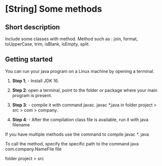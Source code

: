 # [String] Some methods

## Short description 

Include some classes with method. Method such as : join, format, toUpperCase, trim, isBlank, isEmpty, split.

## Getting started

You can run your java program on a Linux machine by opening a terminal.

1. **Step 1**; - Install JDK 16.

2. **Step 2**: open a terminal, point to the folder or package where your main program is present.

3. **Step 3**: - compile it with command javac. javac *.java in folder project > src > com > company. 

4. **Step 4**: - After the compilation class file is available, run it with java filename

If you have multiple methods use the command to compile javac *. java

To call the method, specify the specific path to the command java com.company.NameFile file 
 
folder project > src
